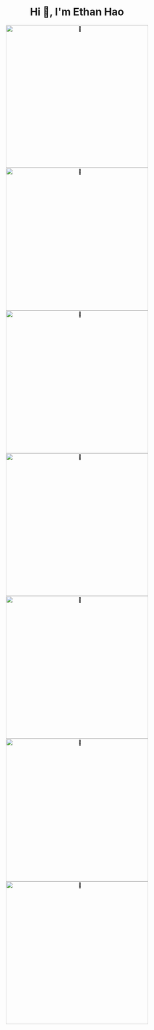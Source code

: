 <div align="center">

<h1>Hi 👋, I'm Ethan Hao</h1>

<!-- Flex container -->
<div style="display: flex; flex-wrap: wrap; justify-content: center; align-items: flex-start;">

  <!-- Left Column -->
  <div style="flex: 1 1 390px; display: flex; flex-direction: column; align-items: center;">
    <img width="390" alt="🦑" src="https://gist.githubusercontent.com/ethan-yz-hao/94405221576f6cc430ba46972fd6f667/raw/basics.svg" style="order: 1;">
    <img width="390" alt="🦑" src="https://gist.githubusercontent.com/ethan-yz-hao/94405221576f6cc430ba46972fd6f667/raw/people.svg" style="order: 2;">
    <img width="390" alt="🦑" src="https://gist.githubusercontent.com/ethan-yz-hao/94405221576f6cc430ba46972fd6f667/raw/cal.svg" style="order: 3;">
  </div>

  <!-- Right Column -->
  <div style="flex: 1 1 390px; display: flex; flex-direction: column; align-items: center;">
    <img width="390" alt="🦑" src="https://gist.githubusercontent.com/ethan-yz-hao/94405221576f6cc430ba46972fd6f667/raw/lang.svg" style="order: 4;">
    <img width="390" alt="🦑" src="https://gist.githubusercontent.com/ethan-yz-hao/94405221576f6cc430ba46972fd6f667/raw/iso.svg" style="order: 5;">
    <img width="390" alt="🦑" src="https://gist.githubusercontent.com/ethan-yz-hao/94405221576f6cc430ba46972fd6f667/raw/star.svg" style="order: 6;">
    <img width="390" alt="🦑" src="https://gist.githubusercontent.com/ethan-yz-hao/94405221576f6cc430ba46972fd6f667/raw/person.svg" style="order: 7;">
  </div>

</div>
</div>
